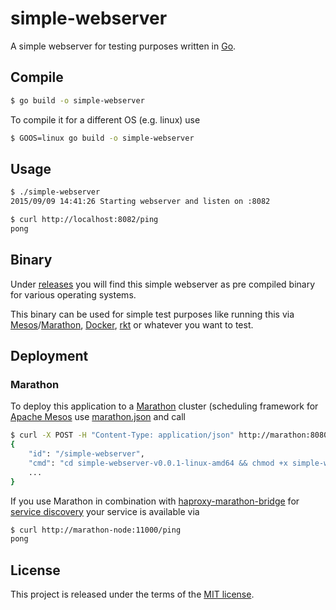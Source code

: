 # simple-webserver

A simple webserver for testing purposes written in [Go](http://golang.org/).

## Compile

```sh
$ go build -o simple-webserver
```

To compile it for a different OS (e.g. linux) use

```sh
$ GOOS=linux go build -o simple-webserver
```

## Usage

```sh
$ ./simple-webserver
2015/09/09 14:41:26 Starting webserver and listen on :8082

$ curl http://localhost:8082/ping
pong
```

## Binary

Under [releases](https://github.com/andygrunwald/simple-webserver/releases) you will find this simple webserver as pre compiled binary for various operating systems.

This binary can be used for simple test purposes like running this via [Mesos](http://mesos.apache.org/)/[Marathon](https://github.com/mesosphere/marathon), [Docker](https://www.docker.com/), [rkt](https://github.com/coreos/rkt) or whatever you want to test.

## Deployment

### Marathon

To deploy this application to a [Marathon](https://github.com/mesosphere/marathon) cluster (scheduling framework for [Apache Mesos](http://mesos.apache.org/) use [marathon.json](./marathon.json) and call

```sh
$ curl -X POST -H "Content-Type: application/json" http://marathon:8080/v2/apps -d@marathon.json
{
    "id": "/simple-webserver",
    "cmd": "cd simple-webserver-v0.0.1-linux-amd64 && chmod +x simple-webserver && ./simple-webserver --listen \":$PORT0\"",
	...
}
```

If you use Marathon in combination with [haproxy-marathon-bridge](https://open.mesosphere.com/tutorials/service-discovery/) for [service discovery](https://mesosphere.github.io/marathon/docs/service-discovery-load-balancing.html) your service is available via

```sh
$ curl http://marathon-node:11000/ping
pong
```

## License

This project is released under the terms of the [MIT license](http://en.wikipedia.org/wiki/MIT_License).